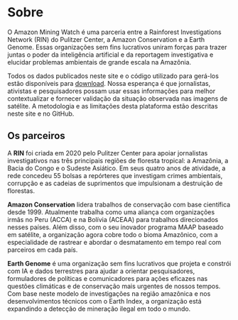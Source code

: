 # Sobre

O Amazon Mining Watch é uma parceria entre a Rainforest Investigations Network (RIN) do Pulitzer Center, a Amazon Conservation e a Earth Genome. Essas organizações sem fins lucrativos uniram forças para trazer juntas o poder da inteligência artificial e da reportagem investigativa e elucidar problemas ambientais de grande escala na Amazônia.

Todos os dados publicados neste site e o código utilizado para gerá-los estão disponíveis para [download](https://github.com/earthrise-media/mining-detector). Nossa esperança é que jornalistas, ativistas e pesquisadores possam usar essas informações para melhor contextualizar e fornecer validação da situação observada nas imagens de satélite. A metodologia e as limitações desta plataforma estão descritas neste site e no GitHub.

## Os parceiros

A **RIN** foi criada em 2020 pelo Pulitzer Center para apoiar jornalistas investigativos nas três principais regiões de floresta tropical: a Amazônia, a Bacia do Congo e o Sudeste Asiático. Em seus quatro anos de atividade, a rede concedeu 55 bolsas a repórteres que investigam crimes ambientais, corrupção e as cadeias de suprimentos que impulsionam a destruição de florestas.

**Amazon Conservation** lidera trabalhos de conservação com base científica desde 1999. Atualmente trabalha como uma aliança com organizações irmãs no Peru (ACCA) e na Bolívia (ACEAA) para trabalhos direcionados nesses países. Além disso, com o seu inovador programa MAAP baseado em satélite, a organização agora cobre todo o bioma Amazônico, com a especialidade de rastrear e abordar o desmatamento em tempo real com parceiros em cada país.

**Earth Genome** é uma organização sem fins lucrativos que projeta e constrói com IA e dados terrestres para ajudar a orientar pesquisadores, formuladores de políticas e comunicadores para ações eficazes nas questões climáticas e de conservação mais urgentes de nossos tempos. Com base neste modelo de investigações na região amazônica e nos desenvolvimentos técnicos com o Earth Index, a organização está expandindo a detecção de mineração ilegal em todo o mundo.
